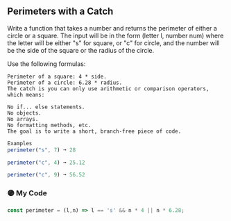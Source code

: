 ## Perimeters with a Catch

Write a function that takes a number and returns the perimeter of either a circle or a square. The input will be in the form (letter l, number num) where the letter will be either "s" for square, or "c" for circle, and the number will be the side of the square or the radius of the circle.

Use the following formulas:
```
Perimeter of a square: 4 * side.
Perimeter of a circle: 6.28 * radius.
The catch is you can only use arithmetic or comparison operators, which means:

No if... else statements.
No objects.
No arrays.
No formatting methods, etc.
The goal is to write a short, branch-free piece of code.
```
```js
Examples
perimeter("s", 7) ➞ 28

perimeter("c", 4) ➞ 25.12

perimeter("c", 9) ➞ 56.52
```
### 🟣 My Code
```js
const perimeter = (l,n) => l == 's' && n * 4 || n * 6.28;
```

